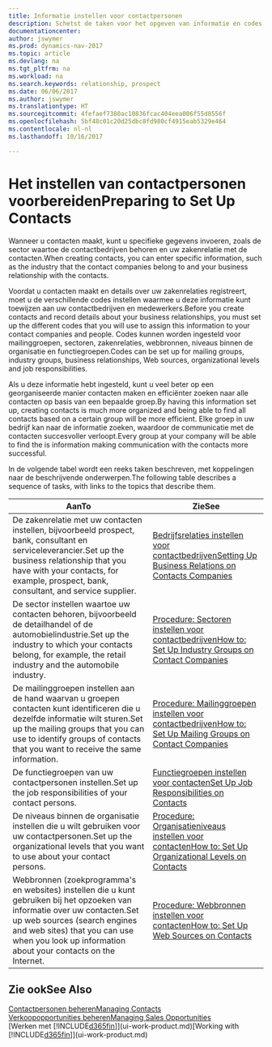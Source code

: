 ```yaml
---
title: Informatie instellen voor contactpersonen
description: Schetst de taken voor het opgeven van informatie en codes, bijvoorbeeld over sectorgroepen en zakenrelaties, voordat u contactpersonen instelt.
documentationcenter: 
author: jswymer
ms.prod: dynamics-nav-2017
ms.topic: article
ms.devlang: na
ms.tgt_pltfrm: na
ms.workload: na
ms.search.keywords: relationship, prospect
ms.date: 06/06/2017
ms.author: jswymer
ms.translationtype: HT
ms.sourcegitcommit: 4fefaef7380ac10836fcac404eea006f55d8556f
ms.openlocfilehash: 5bf48c01c20d25dbc8fd980cf4915eab5329e464
ms.contentlocale: nl-nl
ms.lasthandoff: 10/16/2017

---
```

# <a name="preparing-to-set-up-contacts"></a><span data-ttu-id="c8d68-103">Het instellen van contactpersonen voorbereiden</span><span class="sxs-lookup"><span data-stu-id="c8d68-103">Preparing to Set Up Contacts</span></span>
<span data-ttu-id="c8d68-104">Wanneer u contacten maakt, kunt u specifieke gegevens invoeren, zoals de sector waartoe de contactbedrijven behoren en uw zakenrelatie met de contacten.</span><span class="sxs-lookup"><span data-stu-id="c8d68-104">When creating contacts, you can enter specific information, such as the industry that the contact companies belong to and your business relationship with the contacts.</span></span>

<span data-ttu-id="c8d68-105">Voordat u contacten maakt en details over uw zakenrelaties registreert, moet u de verschillende codes instellen waarmee u deze informatie kunt toewijzen aan uw contactbedrijven en medewerkers.</span><span class="sxs-lookup"><span data-stu-id="c8d68-105">Before you create contacts and record details about your business relationships, you must set up the different codes that you will use to assign this information to your contact companies and people.</span></span> <span data-ttu-id="c8d68-106">Codes kunnen worden ingesteld voor mailinggroepen, sectoren, zakenrelaties, webbronnen, niveaus binnen de organisatie en functiegroepen.</span><span class="sxs-lookup"><span data-stu-id="c8d68-106">Codes can be set up for mailing groups, industry groups, business relationships, Web sources, organizational levels and job responsibilities.</span></span>

<span data-ttu-id="c8d68-107">Als u deze informatie hebt ingesteld, kunt u veel beter op een georganiseerde manier contacten maken en efficiënter zoeken naar alle contacten op basis van een bepaalde groep.</span><span class="sxs-lookup"><span data-stu-id="c8d68-107">By having this information set up, creating contacts is much more organized and being able to find all contacts based on a certain group will be more efficient.</span></span> <span data-ttu-id="c8d68-108">Elke groep in uw bedrijf kan naar de informatie zoeken, waardoor de communicatie met de contacten succesvoller verloopt.</span><span class="sxs-lookup"><span data-stu-id="c8d68-108">Every group at your company will be able to find the is information making communication with the contacts more successful.</span></span>

<span data-ttu-id="c8d68-109">In de volgende tabel wordt een reeks taken beschreven, met koppelingen naar de beschrijvende onderwerpen.</span><span class="sxs-lookup"><span data-stu-id="c8d68-109">The following table describes a sequence of tasks, with links to the topics that describe them.</span></span> 

| <span data-ttu-id="c8d68-110">Aan</span><span class="sxs-lookup"><span data-stu-id="c8d68-110">To</span></span> | <span data-ttu-id="c8d68-111">Zie</span><span class="sxs-lookup"><span data-stu-id="c8d68-111">See</span></span> |
| --- | --- |
| <span data-ttu-id="c8d68-112">De zakenrelatie met uw contacten instellen, bijvoorbeeld prospect, bank, consultant en serviceleverancier.</span><span class="sxs-lookup"><span data-stu-id="c8d68-112">Set up the business relationship that you have with your contacts, for example, prospect, bank, consultant, and service supplier.</span></span> |[<span data-ttu-id="c8d68-113">Bedrijfsrelaties instellen voor contactbedrijven</span><span class="sxs-lookup"><span data-stu-id="c8d68-113">Setting Up Business Relations on Contacts Companies</span></span>](marketing-business-relations.md) |
| <span data-ttu-id="c8d68-114">De sector instellen waartoe uw contacten behoren, bijvoorbeeld de detailhandel of de automobielindustrie.</span><span class="sxs-lookup"><span data-stu-id="c8d68-114">Set up the industry to which your contacts belong, for example, the retail industry and the automobile industry.</span></span> |[<span data-ttu-id="c8d68-115">Procedure: Sectoren instellen voor contactbedrijven</span><span class="sxs-lookup"><span data-stu-id="c8d68-115">How to: Set Up Industry Groups on Contact Companies</span></span>](marketing-industry-groups.md) |
| <span data-ttu-id="c8d68-116">De mailinggroepen instellen aan de hand waarvan u groepen contacten kunt identificeren die u dezelfde informatie wilt sturen.</span><span class="sxs-lookup"><span data-stu-id="c8d68-116">Set up the mailing groups that you can use to identify groups of contacts that you want to receive the same information.</span></span> |[<span data-ttu-id="c8d68-117">Procedure: Mailinggroepen instellen voor contactbedrijven</span><span class="sxs-lookup"><span data-stu-id="c8d68-117">How to: Set Up Mailing Groups on Contact Companies</span></span>](marketing-mailing-groups.md) |
| <span data-ttu-id="c8d68-118">De functiegroepen van uw contactpersonen instellen.</span><span class="sxs-lookup"><span data-stu-id="c8d68-118">Set up the job responsibilities of your contact persons.</span></span> |[<span data-ttu-id="c8d68-119">Functiegroepen instellen voor contacten</span><span class="sxs-lookup"><span data-stu-id="c8d68-119">Set Up Job Responsibilities on Contacts</span></span>](marketing-job-responsibilities.md) |
| <span data-ttu-id="c8d68-120">De niveaus binnen de organisatie instellen die u wilt gebruiken voor uw contactpersonen.</span><span class="sxs-lookup"><span data-stu-id="c8d68-120">Set up the organizational levels that you want to use about your contact persons.</span></span> |[<span data-ttu-id="c8d68-121">Procedure: Organisatieniveaus instellen voor contacten</span><span class="sxs-lookup"><span data-stu-id="c8d68-121">How to: Set Up Organizational Levels on Contacts</span></span>](marketing-organizational-levels.md) |
| <span data-ttu-id="c8d68-122">Webbronnen (zoekprogramma's en websites) instellen die u kunt gebruiken bij het opzoeken van informatie over uw contacten.</span><span class="sxs-lookup"><span data-stu-id="c8d68-122">Set up web sources (search engines and web sites) that you can use when you look up information about your contacts on the Internet.</span></span> |[<span data-ttu-id="c8d68-123">Procedure: Webbronnen instellen voor contacten</span><span class="sxs-lookup"><span data-stu-id="c8d68-123">How to: Set Up Web Sources on Contacts</span></span>](marketing-web-sources.md) |

## <a name="see-also"></a><span data-ttu-id="c8d68-124">Zie ook</span><span class="sxs-lookup"><span data-stu-id="c8d68-124">See Also</span></span>
[<span data-ttu-id="c8d68-125">Contactpersonen beheren</span><span class="sxs-lookup"><span data-stu-id="c8d68-125">Managing Contacts</span></span>](marketing-contacts.md)  
[<span data-ttu-id="c8d68-126">Verkoopopportunities beheren</span><span class="sxs-lookup"><span data-stu-id="c8d68-126">Managing Sales Opportunities</span></span>](marketing-manage-sales-opportunities.md)  
<span data-ttu-id="c8d68-127">[Werken met [!INCLUDE[d365fin](includes/d365fin_md.md)]](ui-work-product.md)</span><span class="sxs-lookup"><span data-stu-id="c8d68-127">[Working with [!INCLUDE[d365fin](includes/d365fin_md.md)]](ui-work-product.md)</span></span>

